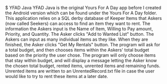$ YFAD Java
YFAD Java is the original Yours For A Day app before I created the Android version which can be found under the Yours For A Day folder.
This application relies on a SQL derby database of Keeper Items that Askers (now called Seekers) can access to find an item they want
to rent. The information the Askers input is the Name of Item, Willing to Pay amount, Priority, and Quantity. The Asker clicks "Add to 
Wanted List" button. The Askers can input as many individual items as they like. When they are finished, the Asker clicks "Get My 
Rentals" button. The program will ask for a total budget, and then chooses items within the Askers' total budget based on the priority the
user chose. The program will only choose items that stay within budget, and will display a message letting the Asker know the chosen total 
budget, rented items, unrented items and remaining funds. Unrented items are written to an UnrentedRecord.txt file in case the user would
like to try to rent these items at a later date.
